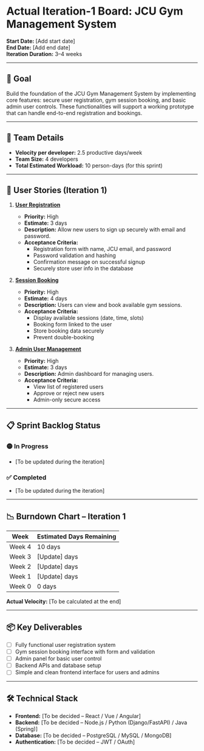 # Actual Iteration-1 Board: JCU Gym Management System

**Start Date:** [Add start date]  
**End Date:** [Add end date]  
**Iteration Duration:** 3–4 weeks

---

## 🔧 Goal

Build the foundation of the JCU Gym Management System by implementing core features: secure user registration, gym session booking, and basic admin user controls. These functionalities will support a working prototype that can handle end-to-end registration and bookings.

---

## 👥 Team Details

- **Velocity per developer:** 2.5 productive days/week  
- **Team Size:** 4 developers  
- **Total Estimated Workload:** 10 person-days (for this sprint)

---

## 📌 User Stories (Iteration 1)

1. **[User Registration](./user_stories/user_story_01_registration.md)**  
   - **Priority:** High  
   - **Estimate:** 3 days  
   - **Description:** Allow new users to sign up securely with email and password.  
   - **Acceptance Criteria:**  
     - Registration form with name, JCU email, and password  
     - Password validation and hashing  
     - Confirmation message on successful signup  
     - Securely store user info in the database  

2. **[Session Booking](./user_stories/user_story_02_session_booking.md)**  
   - **Priority:** High  
   - **Estimate:** 4 days  
   - **Description:** Users can view and book available gym sessions.  
   - **Acceptance Criteria:**  
     - Display available sessions (date, time, slots)  
     - Booking form linked to the user  
     - Store booking data securely  
     - Prevent double-booking  

3. **[Admin User Management](./user_stories/user_story_03_admin_management.md)**  
   - **Priority:** High  
   - **Estimate:** 3 days  
   - **Description:** Admin dashboard for managing users.  
   - **Acceptance Criteria:**  
     - View list of registered users  
     - Approve or reject new users  
     - Admin-only secure access  

---

## 📋 Sprint Backlog Status

### 🟡 In Progress
- [To be updated during the iteration]

### ✅ Completed
- [To be updated during the iteration]

---

## 📉 Burndown Chart – Iteration 1

| Week     | Estimated Days Remaining |
|----------|--------------------------|
| Week 4   | 10 days                  |
| Week 3   | [Update] days            |
| Week 2   | [Update] days            |
| Week 1   | [Update] days            |
| Week 0   | 0 days                   |

**Actual Velocity:** [To be calculated at the end]

---

## 📦 Key Deliverables

- [ ] Fully functional user registration system  
- [ ] Gym session booking interface with form and validation  
- [ ] Admin panel for basic user control  
- [ ] Backend APIs and database setup  
- [ ] Simple and clean frontend interface for users and admins

---

## 🛠️ Technical Stack

- **Frontend:** [To be decided – React / Vue / Angular]  
- **Backend:** [To be decided – Node.js / Python (Django/FastAPI) / Java (Spring)]  
- **Database:** [To be decided – PostgreSQL / MySQL / MongoDB]  
- **Authentication:** [To be decided – JWT / OAuth]
